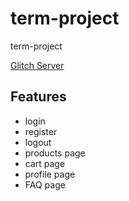 # term-project
term-project

[Glitch Server](https://nutritious-lily-mat.glitch.me)

## Features
- login
- register
- logout
- products page
- cart page
- profile page
- FAQ page
